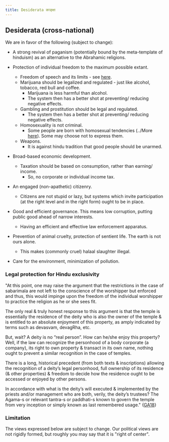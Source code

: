 ```yaml
---
title: Desiderata काङ्क्षा
---
```


## Desiderata (cross-national)
We are in favor of the following (subject to change):

- A strong revival of paganism (potentially bound by the meta-template of hinduism) as an alternative to the Abrahamic religions.
- Protection of individual freedom to the maximum possible extant.
    - Freedom of speech and its limits - see [here](../../polity/external-affairs/tolerance/).
    - Marijuana should be legalized and regulated - just like alcohol, tobacco, red bull and coffee.
        - Marijuana is less harmful than alcohol.
        - The system then has a better shot at preventing/ reducing negative effects.  
    - Gambling and prostitution should be legal and regulated.
        - The system then has a better shot at preventing/ reducing negative effects.
    - Homosexuality is not criminal.
        - Some people are born with homosexual tendencies (../More [here](../social-cultivation/deviance/)). Some may choose not to express them.  
    - Weapons.
        - It is against hindu tradition that good people should be unarmed.
- Broad-based economic development.
    - Taxation should be based on consumption, rather than earning/ income.
        - So, no corporate or individual income tax.
- An engaged (non-apathetic) citizenry.
    - Citizens are not stupid or lazy, but systems which invite participation (at the right level and in the right form) ought to be in place.  
        
- Good and efficient governance. This means low corruption, putting public good ahead of narrow interests.
    - Having an efficient and effective law enforcement apparatus.
- Prevention of animal cruelty, protection of sentient life. The earth is not ours alone.
    - This makes (commonly cruel) halaal slaughter illegal.
- Care for the environment, minimization of pollution.

### Legal protection for Hindu exclusivity
"At this point, one may raise the argument that the restrictions in the case of sabarimala are not left to the conscience of the worshipper but enforced and thus, this would impinge upon the freedom of the individual worshipper to practice the religion as he or she sees fit.
 
 The only real & truly honest response to this argument is that the temple is essentially the residence of the deity who is also the owner of the temple & is entitled to an absolute enjoyment of this property, as amply indicated by terms such as devasvam, devagRha, etc.
 
 But, wait? A deity is no “real person”. How can he/she enjoy this property? Well, if the law can recognize the personhood of a body corporate (a company), its right to own property & transact in its own name, nothing ought to prevent a similar recognition in the case of temples.
 
 There is a long, historical precedent (from both texts & inscriptions) allowing the recognition of a deity’s legal personhood, full ownership of its residence (& other properties) & freedom to decide how the residence ought to be accessed or enjoyed by other persons.
 
 In accordance with what is the deity’s will executed & implemented by the priests and/or management who are both, verily, the deity’s trustees? The Agama-s or relevant tantra-s or paddhati-s known to govern the temple from very inception or simply known as last remembered usage." {[GA18](https://aryanthought.wordpress.com/2018/07/22/a-short-discussion-on-pertinent-issues-presented-by-the-sabarimala-matter/)}

### Limitation

The views expressed below are subject to change. Our political views are not rigidly formed, but roughly you may say that it is "right of center".